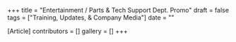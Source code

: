 +++
title = "Entertainment / Parts & Tech Support Dept. Promo"
draft = false
tags = ["Training, Updates, & Company Media"]
date = ""

[Article]
contributors = []
gallery = []
+++